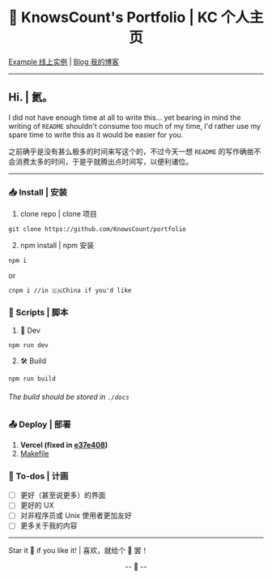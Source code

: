 <!--
 * @Description: readme 文档。
 * @Date: 2020-03-19 09:00:26
 * @Author: KnowsCount
 * @Github: https://github.com/KnowsCount/portfolio
 * @LastEditTime: 2020-12-03 10:36:35
 * @FilePath: /vuepress-theme-terminal-master/README.md
-->

<h1 align="center">📇 KnowsCount's Portfolio | KC 个人主页</h1>

[Example 线上实例](https://portfolio-git-master.knowscount.vercel.app) | [Blog 我的博客](https://docs.knowscount.cc)

---

## Hi. | 氦。

I did not have enough time at all to write this... yet bearing in mind the writing of `README` shouldn't consume too much of my time, I'd rather use my spare time to write this as it would be easier for you.

之前确乎是没有甚么极多的时间来写这个的，不过今天一想 `README` 的写作确凿不会消费太多的时间，于是乎就腾出点时间写，以便利诸位。

---

### 📥 Install | 安装

1. clone repo | clone 项目

```
git clone https://github.com/KnowsCount/portfolio
```

2. npm install | npm 安装

```
npm i
```

or

```
cnpm i //in 🇨🇳China if you'd like
```

### 📜 Scripts | 脚本

1. 🧪 Dev

```
npm run dev
```

2. 🛠 Build

```
npm run build
```

###### The build should be stored in `./docs`

### 📤 Deploy | 部署

1. **Vercel (fixed in [e37e408](https://github.com/KnowsCount/portfolio/commit/e37e4086f64b193759814236103a38ef482159e1))**
2. [Makefile](https://github.com/KnowsCount/portfolio/blob/master/Makefile)

### 📌 To-dos | 计画

-   [ ] 更好（甚至说更多）的界面
-   [ ] 更好的 UX
-   [ ] 对非程序员或 Unix 使用者更加友好
-   [ ] 更多关于我的内容

---

Star it 🌟 if you like it! | 喜欢，就给个 🌟 罢！

<p align="center">-- 🤩 --</p>
